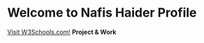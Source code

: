 # Welcome to Nafis Haider Profile

<a href="https://www.w3schools.com/">Visit W3Schools.com!</a>
<b>Project & Work</b>
